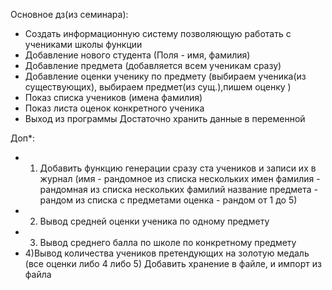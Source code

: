 Основное дз(из семинара):
* Создать информационную систему позволяющую работать с учениками школы
функции
* Добавление нового студента (Поля - имя, фамилия)
* Добавление предмета (добавляется всем ученикам сразу)
* Добавление оценки ученику по предмету (выбираем ученика(из существующих), выбираем предмет(из сущ.),пишем оценку )
* Показ списка учеников (имена фамилия)
* Показ листа оценок конкретного ученика
* Выход из программы
Достаточно хранить данные в переменной

Доп*:
* 1) Добавить функцию генерации сразу ста учеников и записи их в журнал
(имя - рандомное из списка нескольких имен
фамилия - рандомная из списка нескольких фамилий
название предмета - рандом из списка с предметами
оценка - рандом от 1 до 5)
* 2) Вывод средней оценки ученика по одному предмету
* 3) Вывод среднего балла по школе по конкретному предмету
* 4)Вывод количества учеников претендующих на золотую медаль (все оценки либо 4 либо 5)
Добавить хранение в файле, и импорт из файла